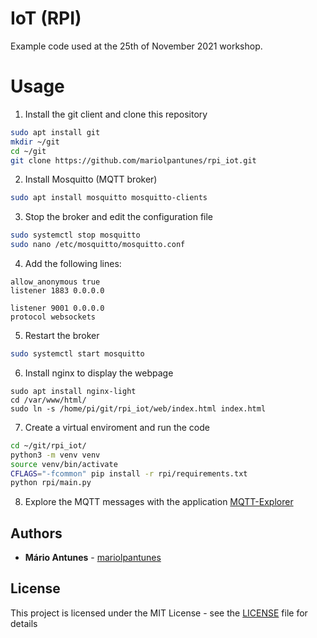 # IoT (RPI)

Example code used at the 25th of November 2021 workshop.

# Usage

1. Install the git client and clone this repository

```bash
sudo apt install git
mkdir ~/git
cd ~/git
git clone https://github.com/mariolpantunes/rpi_iot.git
```

2. Install Mosquitto (MQTT broker)

```bash
sudo apt install mosquitto mosquitto-clients
```

3. Stop the broker and edit the configuration file

```bash
sudo systemctl stop mosquitto
sudo nano /etc/mosquitto/mosquitto.conf
```

4. Add the following lines:

```
allow_anonymous true
listener 1883 0.0.0.0

listener 9001 0.0.0.0
protocol websockets
```

5. Restart the broker

```bash
sudo systemctl start mosquitto
```

6. Install nginx to display the webpage

```
sudo apt install nginx-light
cd /var/www/html/
sudo ln -s /home/pi/git/rpi_iot/web/index.html index.html
```

7. Create a virtual enviroment and run the code

```bash
cd ~/git/rpi_iot/
python3 -m venv venv
source venv/bin/activate
CFLAGS="-fcommon" pip install -r rpi/requirements.txt
python rpi/main.py
```

8. Explore the MQTT messages with the application [MQTT-Explorer](http://mqtt-explorer.com/)

## Authors

* **Mário Antunes** - [mariolpantunes](https://github.com/mariolpantunes)

## License

This project is licensed under the MIT License - see the [LICENSE](LICENSE) file for details